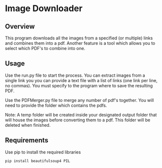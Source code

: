 # Image Downloader

## Overview

This program downloads all the images from a specified (or multiple) links and combines them into a pdf. Another feature is a tool which allows you to select which PDF's to
combine into one.

## Usage

Use the run.py file to start the process. You can extract images from a single link you you can provide a text file with a list of links (one link per line, no commas). 
You must specify to the program where to save the resulting PDF. 

Use the PDFMerger.py file to merge any number of pdf's together. You will need to provide the folder which contains the pdfs.

Note: A temp folder will be created inside your designated output folder that will house the images before converting them to a pdf. This folder will be deleted 
when finished.



## Requirements

Use pip to install the required libraries

```bash
pip install beautifulsoup4 PIL
```
